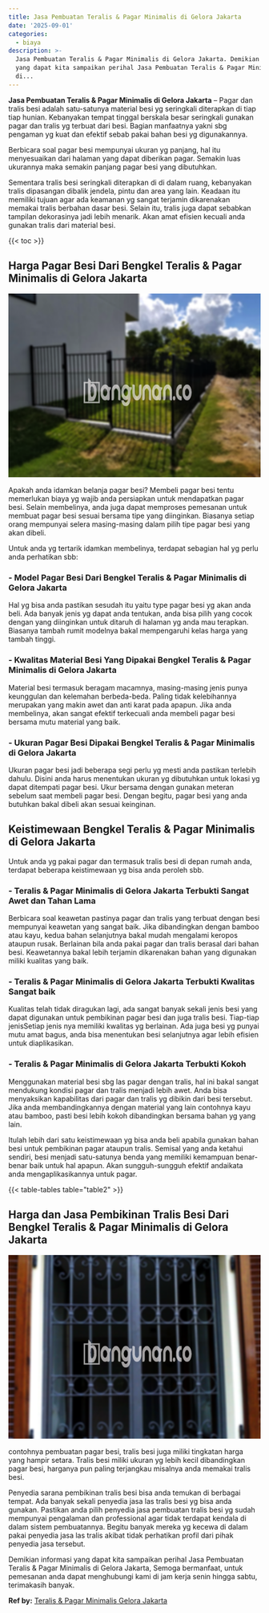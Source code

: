 ```yaml
---
title: Jasa Pembuatan Teralis & Pagar Minimalis di Gelora Jakarta
date: '2025-09-01'
categories:
  - biaya
description: >-
  Jasa Pembuatan Teralis & Pagar Minimalis di Gelora Jakarta. Demikian informasi
  yang dapat kita sampaikan perihal Jasa Pembuatan Teralis & Pagar Minimalis
  di...
---
```


**Jasa Pembuatan Teralis & Pagar Minimalis di Gelora Jakarta** – Pagar dan tralis besi adalah satu-satunya material besi yg seringkali diterapkan di tiap tiap hunian. Kebanyakan tempat tinggal berskala besar seringkali gunakan pagar dan tralis yg terbuat dari besi. Bagian manfaatnya yakni sbg pengaman yg kuat dan efektif sebab pakai bahan besi yg digunakannya.

Berbicara soal pagar besi mempunyai ukuran yg panjang, hal itu menyesuaikan dari halaman yang dapat diberikan pagar. Semakin luas ukurannya maka semakin panjang pagar besi yang dibutuhkan.

Sementara tralis besi seringkali diterapkan di di dalam ruang, kebanyakan tralis dipasangan dibalik jendela, pintu dan area yang lain. Keadaan itu memiliki tujuan agar ada keamanan yg sangat terjamin dikarenakan memakai tralis berbahan dasar besi. Selain itu, tralis juga dapat sebabkan tampilan dekorasinya jadi lebih menarik. Akan amat efisien kecuali anda gunakan tralis dari material besi.

{{< toc >}}

## Harga Pagar Besi Dari Bengkel Teralis & Pagar Minimalis di Gelora Jakarta

![Jasa Pembuatan Teralis & Pagar Minimalis di Gelora Jakarta](/images/pagar-minimalis-murah-54.png)

Apakah anda idamkan belanja pagar besi? Membeli pagar besi tentu memerlukan biaya yg wajib anda persiapkan untuk mendapatkan pagar besi. Selain membelinya, anda juga dapat memproses pemesanan untuk membuat pagar besi sesuai bersama tipe yang diinginkan. Biasanya setiap orang mempunyai selera masing-masing dalam pilih tipe pagar besi yang akan dibeli.

Untuk anda yg tertarik idamkan membelinya, terdapat sebagian hal yg perlu anda perhatikan sbb:
### \- Model Pagar Besi Dari Bengkel Teralis & Pagar Minimalis di Gelora Jakarta

Hal yg bisa anda pastikan sesudah itu yaitu type pagar besi yg akan anda beli. Ada banyak jenis yg dapat anda tentukan, anda bisa pilih yang cocok dengan yang diinginkan untuk ditaruh di halaman yg anda mau terapkan. Biasanya tambah rumit modelnya bakal mempengaruhi kelas harga yang tambah tinggi.

### \- Kwalitas Material Besi Yang Dipakai Bengkel Teralis & Pagar Minimalis di Gelora Jakarta

Material besi termasuk beragam macamnya, masing-masing jenis punya keunggulan dan kelemahan berbeda-beda. Paling tidak kelebihannya merupakan yang makin awet dan anti karat pada apapun. Jika anda membelinya, akan sangat efektif terkecuali anda membeli pagar besi bersama mutu material yang baik.

### \- Ukuran Pagar Besi Dipakai Bengkel Teralis & Pagar Minimalis di Gelora Jakarta

Ukuran pagar besi jadi beberapa segi perlu yg mesti anda pastikan terlebih dahulu. Disini anda harus menentukan ukuran yg dibutuhkan untuk lokasi yg dapat ditempati pagar besi. Ukur bersama dengan gunakan meteran sebelum saat membeli pagar besi. Dengan begitu, pagar besi yang anda butuhkan bakal dibeli akan sesuai keinginan.

## Keistimewaan Bengkel Teralis & Pagar Minimalis di Gelora Jakarta

Untuk anda yg pakai pagar dan termasuk tralis besi di depan rumah anda, terdapat beberapa keistimewaan yg bisa anda peroleh sbb.

### \- Teralis & Pagar Minimalis di Gelora Jakarta Terbukti Sangat Awet dan Tahan Lama

Berbicara soal keawetan pastinya pagar dan tralis yang terbuat dengan besi mempunyai keawetan yang sangat baik. Jika dibandingkan dengan bamboo atau kayu, kedua bahan selanjutnya bakal mudah mengalami keropos ataupun rusak. Berlainan bila anda pakai pagar dan tralis berasal dari bahan besi. Keawetannya bakal lebih terjamin dikarenakan bahan yang digunakan miliki kualitas yang baik.

### \- Teralis & Pagar Minimalis di Gelora Jakarta Terbukti Kwalitas Sangat baik

Kualitas telah tidak diragukan lagi, ada sangat banyak sekali jenis besi yang dapat digunakan untuk pembikinan pagar besi dan juga tralis besi. Tiap-tiap jenisSetiap jenis nya memiliki kwalitas yg berlainan. Ada juga besi yg punyai mutu amat bagus, anda bisa menentukan besi selanjutnya agar lebih efisien untuk diaplikasikan.

### \- Teralis & Pagar Minimalis di Gelora Jakarta Terbukti Kokoh

Menggunakan material besi sbg las pagar dengan tralis, hal ini bakal sangat mendukung kondisi pagar dan tralis menjadi lebih awet. Anda bisa menyaksikan kapabilitas dari pagar dan tralis yg dibikin dari besi tersebut. Jika anda membandingkannya dengan material yang lain contohnya kayu atau bamboo, pasti besi lebih kokoh dibandingkan bersama bahan yg yang lain.

Itulah lebih dari satu keistimewaan yg bisa anda beli apabila gunakan bahan besi untuk pembikinan pagar ataupun tralis. Semisal yang anda ketahui sendiri, besi menjadi satu-satunya benda yang memiliki kemampuan benar-benar baik untuk hal apapun. Akan sungguh-sungguh efektif andaikata anda mengaplikasikannya untuk pagar.

{{< table-tables table="table2" >}}

## Harga dan Jasa Pembikinan Tralis Besi Dari Bengkel Teralis & Pagar Minimalis di Gelora Jakarta

![Jasa Pembuatan Teralis & Pagar Minimalis di Gelora Jakarta](/images/teralis-minimalis-murah-29.png)

contohnya pembuatan pagar besi, tralis besi juga miliki tingkatan harga yang hampir setara. Tralis besi miliki ukuran yg lebih kecil dibandingkan pagar besi, harganya pun paling terjangkau misalnya anda memakai tralis besi.

Penyedia sarana pembikinan tralis besi bisa anda temukan di berbagai tempat. Ada banyak sekali penyedia jasa las tralis besi yg bisa anda gunakan. Pastikan anda pilih penyedia jasa pembuatan tralis besi yg sudah mempunyai pengalaman dan professional agar tidak terdapat kendala di dalam sistem pembuatannya. Begitu banyak mereka yg kecewa di dalam pakai penyedia jasa las tralis akibat tidak perhatikan profil dari pihak penyedia jasa tersebut.

Demikian informasi yang dapat kita sampaikan perihal Jasa Pembuatan Teralis & Pagar Minimalis di Gelora Jakarta, Semoga bermanfaat, untuk pemesanan anda dapat menghubungi kami di jam kerja senin hingga sabtu, terimakasih banyak.

**Ref by:** [Teralis & Pagar Minimalis Gelora Jakarta](https://id.wikipedia.org/wiki/Teralis)
